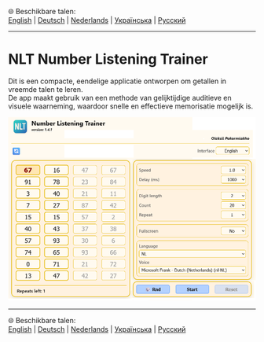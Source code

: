 🌐 Beschikbare talen:  
[English](README.en.md)  |  [Deutsch](README.de.md)  |  [Nederlands](README.nl.md)  |  [Українська](README.uk.md)  |  [Русский](README.ru.md)

---

# NLT Number Listening Trainer
Dit is een compacte, eendelige applicatie ontworpen om getallen in vreemde talen te leren.  
De app maakt gebruik van een methode van gelijktijdige auditieve en visuele waarneming, waardoor snelle en effectieve memorisatie mogelijk is.

 
![Appearance of the application](screenshots/app.png)

---

🌐 Beschikbare talen:  
[English](README.en.md)  |  [Deutsch](README.de.md)  |  [Nederlands](README.nl.md)  |  [Українська](README.uk.md)  |  [Русский](README.ru.md)
